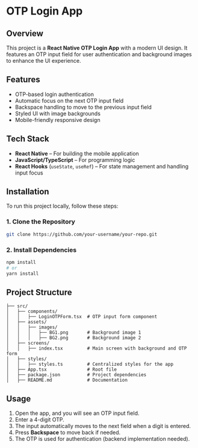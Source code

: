 # OTP Login App

## Overview
This project is a **React Native OTP Login App** with a modern UI design. It features an OTP input field for user authentication and background images to enhance the UI experience.

## Features
- OTP-based login authentication
- Automatic focus on the next OTP input field
- Backspace handling to move to the previous input field
- Styled UI with image backgrounds
- Mobile-friendly responsive design

## Tech Stack
- **React Native** – For building the mobile application
- **JavaScript/TypeScript** – For programming logic
- **React Hooks** (`useState`, `useRef`) – For state management and handling input focus

## Installation
To run this project locally, follow these steps:

### 1. Clone the Repository
```sh
git clone https://github.com/your-username/your-repo.git
```

### 2. Install Dependencies
```sh
npm install
# or
yarn install
```

## Project Structure
```
├── src/
│   ├── components/
│   │   ├── LoginOTPForm.tsx  # OTP input form component
│   ├── assets/
│   │   ├── images/
│   │   │   ├── BG1.png       # Background image 1
│   │   │   ├── BG2.png       # Background image 2
│   ├── screens/
│   │   ├── index.tsx         # Main screen with background and OTP form
│   ├── styles/
│   │   ├── styles.ts         # Centralized styles for the app
│   ├── App.tsx               # Root file
│   ├── package.json          # Project dependencies
│   ├── README.md             # Documentation
```

## Usage
1. Open the app, and you will see an OTP input field.
2. Enter a 4-digit OTP.
3. The input automatically moves to the next field when a digit is entered.
4. Press **Backspace** to move back if needed.
5. The OTP is used for authentication (backend implementation needed).

